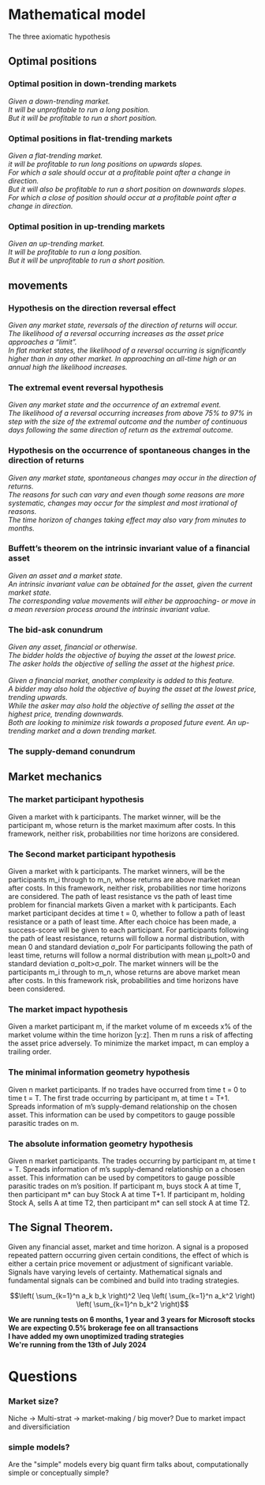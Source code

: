 




# Mathematical model
The three axiomatic hypothesis

## Optimal positions

### Optimal position in down-trending markets
*Given a down-trending market.\
It will be unprofitable to run a long position.\
But it will be profitable to run a short position.*

### Optimal positions in flat-trending markets
*Given a flat-trending market.\
it will be profitable to run long positions on upwards slopes.\
For which a sale should occur at a profitable point after a change in direction.\
But it will also be profitable to run a short position on downwards slopes.\
For which a close of position should occur at a profitable point after a change in direction.*

### Optimal position in up-trending markets
*Given an up-trending market.\
It will be profitable to run a long position.\
But it will be unprofitable to run a short position.*

## movements

### Hypothesis on the direction reversal effect
*Given any market state, reversals of the direction of returns will occur.\
The likelihood of a reversal occurring increases as the asset price approaches a “limit”.\
In flat market states, the likelihood of a reversal occurring is significantly higher than in any other market. In approaching an all-time high or an annual high the likelihood increases.*

### The extremal event reversal hypothesis
*Given any market state and the occurrence of an extremal event.\
The likelihood of a reversal occurring increases from above 75% to 97% in step with the size of the extremal outcome and the number of continuous days following the same direction of return as the extremal outcome.*

### Hypothesis on the occurrence of spontaneous changes in the direction of returns
*Given any market state, spontaneous changes may occur in the direction of returns.\
The reasons for such can vary and even though some reasons are more systematic, changes may occur for the simplest and most irrational of reasons.\
The time horizon of changes taking effect may also vary from minutes to months.*

### Buffett’s theorem on the intrinsic invariant value of a financial asset
*Given an asset and a market state. \
An intrinsic invariant value can be obtained for the asset, given the current market state.\
The corresponding value movements will either be approaching- or move in a mean reversion process around the intrinsic invariant value.*

### The bid-ask conundrum
*Given any asset, financial or otherwise.\
The bidder holds the objective of buying the asset at the lowest price.\
The asker holds the objective of selling the asset at the highest price.\
 \
Given a financial market, another complexity is added to this feature.\
A bidder may also hold the objective of buying the asset at the lowest price, trending upwards.\
While the asker may also hold the objective of selling the asset at the highest price, trending downwards.\
Both are looking to minimize risk towards a proposed future event. An up-trending market and a down trending market.*

### The supply-demand conundrum

## Market mechanics

### The market participant hypothesis
Given a market with k participants.
The market winner, will be the participant m, whose return is the market maximum after costs.
In this framework, neither risk, probabilities nor time horizons are considered.

### The Second market participant hypothesis
Given a market with k participants.
The market winners, will be the participants m_i through to m_n, whose returns are above market mean after costs.
In this framework, neither risk, probabilities nor time horizons are considered.
The path of least resistance vs the path of least time problem for financial markets
Given a market with k participants.
Each market participant decides at time t = 0, whether to follow a path of least resistance or a path of least time.
After each choice has been made, a success-score will be given to each participant.
	For participants following the path of least resistance, returns will follow a normal distribution, with mean 0 and standard deviation σ_polr
	For participants following the path of least time, returns will follow a normal distribution with mean μ_polt>0 and standard deviation σ_polt>σ_polr.
The market winners will be the participants m_i through to m_n, whose returns are above market mean after costs.
In this framework risk, probabilities and time horizons have been considered.

### The market impact hypothesis
Given a market participant m, if the market volume of m exceeds x% of the market volume within the time horizon [y:z]. Then m runs a risk of affecting the asset price adversely.
To minimize the market impact, m can employ a trailing order.

### The minimal information geometry hypothesis
Given n market participants.
If no trades have occurred from time t = 0 to time t = T. The first trade occurring by participant m, at time t = T+1. Spreads information of m’s supply-demand relationship on the chosen asset.
This information can be used by competitors to gauge possible parasitic trades on m.

### The absolute information geometry hypothesis
Given n market participants.
The trades occurring by participant m, at time t = T. Spreads information of m’s supply-demand relationship on a chosen asset. This information can be used by competitors to gauge possible parasitic trades on m’s position.
	If participant m, buys stock A at time T, then participant m* can buy Stock A at time T+1.
	If participant m, holding Stock A, sells A at time T2, then participant m* can sell stock A at time T2.


## The Signal Theorem.
Given any financial asset, market and time horizon. 
A signal is a proposed repeated pattern occurring given certain conditions, the effect of which is either a certain price movement or adjustment of significant variable.
Signals have varying levels of certainty.
Mathematical signals and fundamental signals can be combined and build into trading strategies.



$$\left( \sum_{k=1}^n a_k b_k \right)^2 \leq \left( \sum_{k=1}^n a_k^2 \right) \left( \sum_{k=1}^n b_k^2 \right)$$






**We are running tests on 6 months, 1 year and 3 years for Microsoft stocks**\
**We are expecting 0.5% brokerage fee on all transactions**\
**I have added my own unoptimized trading strategies**\
**We're running from the 13th of July 2024**







# Questions

### Market size?
Niche -> Multi-strat -> market-making / big mover?
Due to market impact and diversificiation

### simple models?
Are the "simple" models every big quant firm talks about, computationally simple or conceptually simple?






